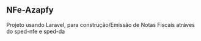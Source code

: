 ## NFe-Azapfy
Projeto usando Laravel, para construção/Emissão de Notas Fiscais atráves do sped-nfe e sped-da
